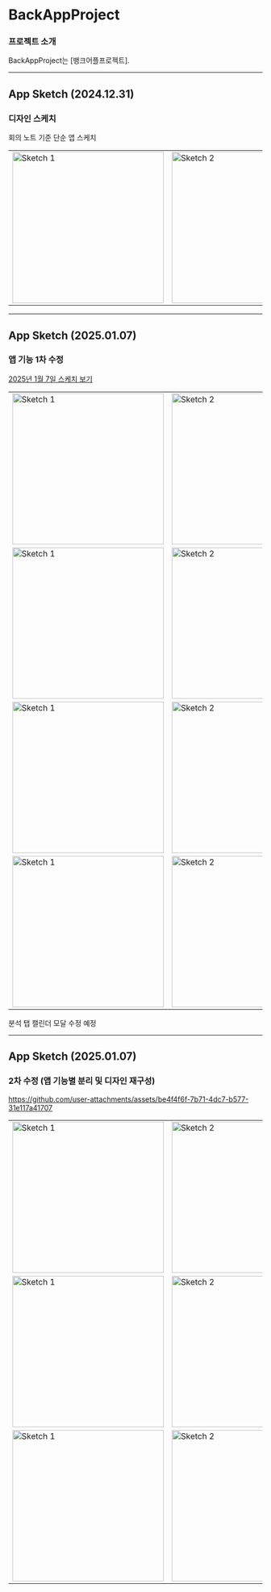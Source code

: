 # BackAppProject

### 프로젝트 소개
BackAppProject는 [뱅크어플프로젝트].

---

## App Sketch (2024.12.31)

### 디자인 스케치
회의 노트 기준 단순 앱 스케치

<div align="center">
  <table>
    <tr>
      <td><img width="300" alt="Sketch 1" src="https://github.com/user-attachments/assets/26ec2579-4392-4af4-9991-69c59a7f8861" /></td>
      <td><img width="300" alt="Sketch 2" src="https://github.com/user-attachments/assets/f2f583b5-0dc0-47ed-9e59-8fcd97492893" /></td>
      <td><img width="300" alt="Sketch 3" src="https://github.com/user-attachments/assets/5b6257da-c026-4838-85f0-bd1ea31391c5" /></td>
      <td><img width="300" alt="Sketch 4" src="https://github.com/user-attachments/assets/4bced7d2-bba7-474d-a11d-0402537fa412" /></td>
    </tr>
  </table>
</div>

---

## App Sketch (2025.01.07)

### 앱 기능 1차 수정
[2025년 1월 7일 스케치 보기](https://github.com/user-attachments/assets/01eefcc4-b90e-4f91-ad55-769b877526b2)

<div align="center">
  <table>
    <tr>
      <td><img width="300" alt="Sketch 1" src="https://github.com/user-attachments/assets/6bb07249-4130-455c-b6ff-24361742544d" /></td>
      <td><img width="300" alt="Sketch 2" src="https://github.com/user-attachments/assets/39c1e64e-2d44-4fe6-b219-228c15d4cb47" /></td>
      <td><img width="300" alt="Sketch 3" src="https://github.com/user-attachments/assets/8e58fb0c-edbf-48b3-a19a-9c5828153745" /></td>
      <td><img width="300" alt="Sketch 4" src="https://github.com/user-attachments/assets/9637ac52-9276-43e4-85a4-f2959c75d0b4" /></td>
    </tr>
    <tr>
      <td><img width="300" alt="Sketch 1" src="https://github.com/user-attachments/assets/df40a117-68eb-49b2-b27c-c862236483dd" /></td>
      <td><img width="300" alt="Sketch 2" src="https://github.com/user-attachments/assets/070d4807-c687-4853-9fad-7153a5efd1df" /></td>
      <td><img width="300" alt="Sketch 3" src="https://github.com/user-attachments/assets/898ebde9-91a9-4123-a8a1-3bfe1355be51"/></td>
      <td><img width="300" alt="Sketch 4" src="https://github.com/user-attachments/assets/d6eacdf4-6d92-4292-98fa-2a4efcf52fa8"/></td>
    </tr>
    <tr>
      <td><img width="300" alt="Sketch 1" src="https://github.com/user-attachments/assets/b8708c8d-27a2-4764-95e0-f31d51440c0a"/></td>
      <td><img width="300" alt="Sketch 2" src="https://github.com/user-attachments/assets/17c705c1-4666-4b4e-bc28-8daa4f7b1406" /></td>
      <td><img width="300" alt="Sketch 3" src="https://github.com/user-attachments/assets/fb930190-5673-43bf-89b0-36d6fb1c4f9f" /></td>
      <td><img width="300" alt="Sketch 4" src="https://github.com/user-attachments/assets/f17d68ff-5ffe-4777-aae7-fd3c79b90a86" /></td>
    </tr>
    <tr>
      <td><img width="300" alt="Sketch 1" src="https://github.com/user-attachments/assets/06b0dc9d-ea6b-4b0d-ab22-973242a29b3e" /></td>
      <td><img width="300" alt="Sketch 2" src="https://github.com/user-attachments/assets/90516a2f-73db-42fc-ba1e-0b04c077cf67"/></td>
</tr>
  </table>
</div>
분석 탭 캘린더 모달 수정 예정

---

## App Sketch (2025.01.07) 
### 2차 수정 (앱 기능별 분리 및 디자인 재구성)
https://github.com/user-attachments/assets/be4f4f6f-7b71-4dc7-b577-31e117a41707
<div align="center">
  <table>
    <tr>
      <td><img width="300" alt="Sketch 1" src="https://github.com/user-attachments/assets/2a3eb3fd-8302-4a1c-8701-9038e0498fca" /></td>
      <td><img width="300" alt="Sketch 2" src="https://github.com/user-attachments/assets/76cc67b7-5b5e-4465-856b-fa3d63f320ab" /></td>
      <td><img width="300" alt="Sketch 3" src="https://github.com/user-attachments/assets/74ba8bd7-3aeb-48c3-b7dc-f13ebd8b7dab" /></td>
      <td><img width="300" alt="Sketch 4" src="https://github.com/user-attachments/assets/53061441-977b-4a54-9dc5-7bfca5bed44c" /></td>
    </tr>
    <tr>
      <td><img width="300" alt="Sketch 1" src="https://github.com/user-attachments/assets/73d2e4df-0474-47f5-ac98-aeaaf111039c" /></td>
      <td><img width="300" alt="Sketch 2" src="https://github.com/user-attachments/assets/f58a677b-e83d-4d00-a208-5a968f45346e" /></td>
      <td><img width="300" alt="Sketch 3" src="https://github.com/user-attachments/assets/49b1e948-4653-4691-b51a-1e4a19343637" /></td>
      <td><img width="300" alt="Sketch 4" src="https://github.com/user-attachments/assets/f07b2451-2b69-47c9-96ea-2cc99c1ee291" /></td>
    </tr>
    <tr>
      <td><img width="300" alt="Sketch 1" src="https://github.com/user-attachments/assets/26deb0af-0ef7-4e19-88d2-493b6009d4bd" /></td>
      <td><img width="300" alt="Sketch 2" src="https://github.com/user-attachments/assets/e4e7eed8-4b6f-4505-a9c6-7b9764002eea" /></td>
      <td><img width="300" alt="Sketch 3" src="https://github.com/user-attachments/assets/5ad76469-af99-4459-9799-0d27a064f7d0" /></td>
      <td></td>
    </tr>
  </table>
</div>
